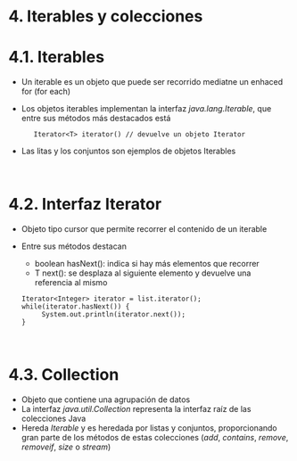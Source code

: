 # 4. Iterables y colecciones

# 4.1. Iterables

- Un iterable es un objeto que puede ser recorrido mediatne un enhaced for (for each)
- Los objetos iterables implementan la interfaz _java.lang.Iterable_, que entre sus métodos más destacados está

  ```
     Iterator<T> iterator() // devuelve un objeto Iterator
  ```

- Las litas y los conjuntos son ejemplos de objetos Iterables

<br>

# 4.2. Interfaz Iterator<E>

- Objeto tipo cursor que permite recorrer el contenido de un iterable
- Entre sus métodos destacan

  - boolean hasNext(): indica si hay más elementos que recorrer
  - T next(): se desplaza al siguiente elemento y devuelve una referencia al mismo

  ```
  Iterator<Integer> iterator = list.iterator();
  while(iterator.hasNext()) {
       System.out.println(iterator.next());
  }
  ```

<br>

# 4.3. Collection

- Objeto que contiene una agrupación de datos
- La interfaz _java.util.Collection_ representa la interfaz raíz de las colecciones Java
- Hereda _Iterable_ y es heredada por listas y conjuntos, proporcionando gran parte de los métodos de estas colecciones (_add_, _contains_, _remove_, _removeif_, _size_ o _stream_)
